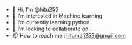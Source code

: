 - 👋 Hi, I’m @hitu253
- 👀 I’m interested in Machine learning 
- 🌱 I’m currently learning python 
- 💞️ I’m looking to collaborate on..
- 📫 How to reach me :hitumali253@gmail.com

<!---
hitu253/hitu253 is a ✨ special ✨ repository because its `README.md` (this file) appears on your GitHub profile.
You can click the Preview link to take a look at your changes.
--->
